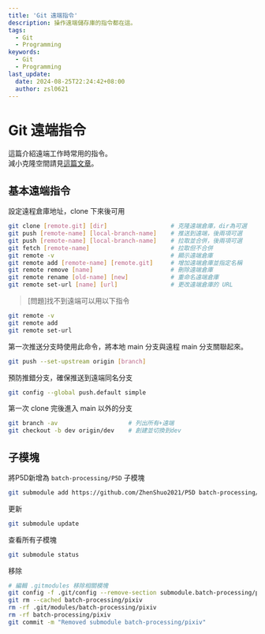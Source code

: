 ```yaml
---
title: 'Git 遠端指令'
description: 操作遠端儲存庫的指令都在這。
tags:
  - Git
  - Programming
keywords:
  - Git
  - Programming
last_update:
  date: 2024-08-25T22:24:42+08:00
  author: zsl0621
---
```


# Git 遠端指令
這篇介紹遠端工作時常用的指令。  
減小克隆空間請見[這篇文章](/docs/git/git-reduce-size/)。

## 基本遠端指令
設定遠程倉庫地址，clone 下來後可用
```sh
git clone [remote.git] [dir]                  # 克隆遠端倉庫，dir為可選
git push [remote-name] [local-branch-name]    # 推送到遠端，後兩項可選
git push [remote-name] [local-branch-name]    # 拉取並合併，後兩項可選
git fetch [remote-name]                       # 拉取但不合併
git remote -v                                 # 顯示遠端倉庫
git remote add [remote-name] [remote.git]     # 增加遠端倉庫並指定名稱
git remote remove [name]                      # 刪除遠端倉庫
git remote rename [old-name] [new]            # 重命名遠端倉庫
git remote set-url [name] [url]               # 更改遠端倉庫的 URL
```

> [問題]找不到遠端可以用以下指令
```sh
git remote -v
git remote add
git remote set-url
```

第一次推送分支時使用此命令，將本地 main 分支與遠程 main 分支關聯起來。
```sh
git push --set-upstream origin [branch]
```

預防推錯分支，確保推送到遠端同名分支
```sh
git config --global push.default simple
```

第一次 clone 完後進入 main 以外的分支
```sh
git branch -av                    # 列出所有+遠端
git checkout -b dev origin/dev    # 創建並切換到dev
```



## 子模塊

將P5D新增為 `batch-processing/P5D` 子模塊
```sh
git submodule add https://github.com/ZhenShuo2021/P5D batch-processing/P5D
```

更新
```sh
git submodule update
```

查看所有子模塊
```sh
git submodule status
```

移除
```sh
# 編輯 .gitmodules 移除相關模塊
git config -f .git/config --remove-section submodule.batch-processing/pixiv
git rm --cached batch-processing/pixiv
rm -rf .git/modules/batch-processing/pixiv
rm -rf batch-processing/pixiv
git commit -m "Removed submodule batch-processing/pixiv"
```